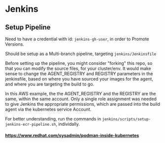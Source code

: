 # Jenkins

## Setup Pipeline

Need to have a credential with id: `jenkins-gh-user`, in order to Promote Versions.

Should be setup as a Multi-branch pipeline, targeting `jenkins/Jenkinsfile`

Before setting up the pipeline, you might consider "forking" this repo, so that you can modify the source files, for your cluster/env. It would make sense to change the AGENT_REGISTRY and REGISTRY parameters in the jenkinsfile, based on where you have sourced your images for the agent, and where you are targeting the build to go. 

In this AWS example, the the AGENT_REGISTRY and the REGISTRY are the same, within the same account. Only a single role assignment was needed to give Jenkins the appropriate permissions, which are passed into the build agent via the kubernetes service Account.

For better understanding, run the commands in `jenkins/scripts/setup-jenkins-ecr-pipeline.sh`, individally. 

#### https://www.redhat.com/sysadmin/podman-inside-kubernetes